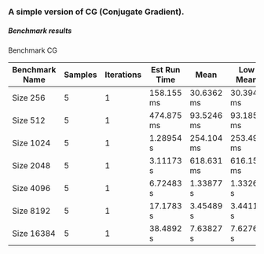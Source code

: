 ### A simple version of CG (Conjugate Gradient).

##### Benchmark results

Benchmark CG


| Benchmark Name | Samples | Iterations | Est Run Time | Mean       | Low Mean   | High Mean  | Std Dev    | Low Std Dev | High Std Dev |
|----------------|---------|------------|--------------|------------|------------|------------|------------|-------------|--------------|
| Size 256       | 5       | 1          | 158.155 ms   | 30.6362 ms | 30.3948 ms | 30.8777 ms | 278.589 us | 168.836 us  | 367.73 us    |
| Size 512       | 5       | 1          | 474.875 ms   | 93.5246 ms | 93.1857 ms | 93.8352 ms | 384.98 us  | 251.424 us  | 502.811 us   |
| Size 1024      | 5       | 1          | 1.28954 s    | 254.104 ms | 253.491 ms | 254.573 ms | 642.205 us | 488.519 us  | 765.256 us   |
| Size 2048      | 5       | 1          | 3.11173 s    | 618.631 ms | 616.151 ms | 621.485 ms | 2.99239 ms | 2.11292 ms  | 3.53132 ms   |
| Size 4096      | 5       | 1          | 6.72483 s    | 1.33877 s  | 1.33262 s  | 1.3448 s   | 7.21186 ms | 4.33359 ms  | 10.6794 ms   |
| Size 8192      | 5       | 1          | 17.1783 s    | 3.45489 s  | 3.44111 s  | 3.48345 s  | 21.1881 ms | 4.29948 ms  | 29.4589 ms   |
| Size 16384     | 5       | 1          | 38.4892 s    | 7.63827 s  | 7.62766 s  | 7.65727 s  | 15.5452 ms | 5.99529 ms  | 21.0671 ms   |
